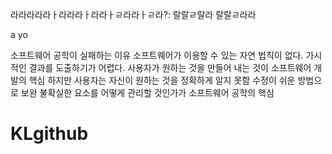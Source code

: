 

라라라라라ㅏ라라라ㅏ라라ㅏㄹ라라ㅏㄹ라?: 랄랄ㄹ랄라 랄랄ㄹ라라


a yo

소프트웨어 공학이 실패하는 이유
소프트웨어가 이용할 수 있는 자연 법칙이 없다.
가시적인 결과를 도출하기가 어렵다.
사용자가 원하는 것을 만들어 내는 것이 소프트웨어 개발의 핵심
하지만 사용자는 자신이 원하는 것을 정확하게 알지 못함
수정이 쉬운 방법으로 보완
불확실한 요소를 어떻게 관리할 것인가가 소프트웨어 공학의 핵심


# KLgithub
